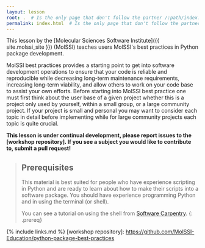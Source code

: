```yaml
---
layout: lesson
root: .  # Is the only page that don't follow the partner /:path/index.html
permalink: index.html  # Is the only page that don't follow the partner /:path/index.html
---
```


This lesson by the [Molecular Sciences Software Institute]({{ site.molssi_site }}) (MolSSI)
teaches users MolSSI's best practices
in Python package development.

MolSSI best practices provides a starting point to get into software
development operations to ensure that your code is reliable and reproducible
while decreasing long-term maintenance requirements, increasing long-term
viability, and allow others to work on your code base to assist your own
efforts. Before starting into MolSSI best practice one must first think about
the user base of a given project whether this is a project only used by
yourself, within a small group, or a large community project. If your project
is small and personal you may want to consider each topic in detail before
implementing while for large community projects each topic is quite crucial.

**This lesson is under continual development, please report issues to the [workshop repository]. If you see a subject you would like to contribute to, submit a pull request!**

> ## Prerequisites
>
> This material is best suited for people who have experience scripting in Python and are ready to learn about how to make their scripts into a software package.
> You should have experience programming Python and in using the terminal (or shell).
> 
> You can see a tutorial on using the shell from [Software Carpentry](https://swcarpentry.github.io/shell-novice/).
{: .prereq}

{% include links.md %}
[workshop repository]: https://github.com/MolSSI-Education/python-package-best-practices
